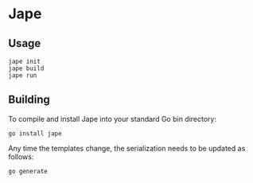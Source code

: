 # Jape

## Usage

```
jape init
jape build
jape run
```

## Building

To compile and install Jape into your standard Go bin directory:
```
go install jape
```

Any time the templates change, the serialization needs to be updated as follows:
```
go generate
```

